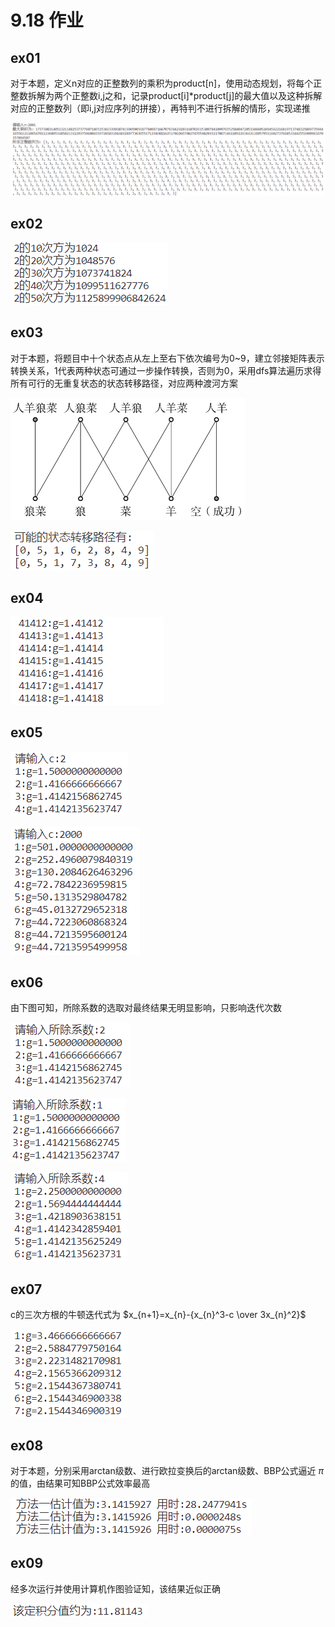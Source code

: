 # 9.18 作业

## ex01

对于本题，定义n对应的正整数列的乘积为product[n]，使用动态规划，将每个正整数拆解为两个正整数i,j之和，记录product[i]*product[j]的最大值以及这种拆解对应的正整数列（即i,j对应序列的拼接），再特判不进行拆解的情形，实现递推

![ex01](./imgs/ex_01.png)

## ex02

![ex02](./imgs/ex_02.png)

## ex03

对于本题，将题目中十个状态点从左上至右下依次编号为0~9，建立邻接矩阵表示转换关系，1代表两种状态可通过一步操作转换，否则为0，采用dfs算法遍历求得所有可行的无重复状态的状态转移路径，对应两种渡河方案

![ex03](./imgs/ex_03_figure.png)

![ex03](./imgs/ex_03.png)

## ex04

![ex04](./imgs/ex_04.png)

## ex05

![ex05](./imgs/ex_05_1.png)

![ex05](./imgs/ex_05_2.png)

## ex06

由下图可知，所除系数的选取对最终结果无明显影响，只影响迭代次数

![ex06](./imgs/ex_06_1.png)

![ex06](./imgs/ex_06_2.png)

![ex06](./imgs/ex_06_3.png)

## ex07

c的三次方根的牛顿迭代式为 $x_{n+1}=x_{n}-{x_{n}^3-c \over 3x_{n}^2}$

![ex07](./imgs/ex_07.png)

## ex08

对于本题，分别采用arctan级数、进行欧拉变换后的arctan级数、BBP公式逼近 $\pi$ 的值，由结果可知BBP公式效率最高

![ex08](./imgs/ex_08.png)

## ex09

经多次运行并使用计算机作图验证知，该结果近似正确

![ex09](./imgs/ex_09.png)

